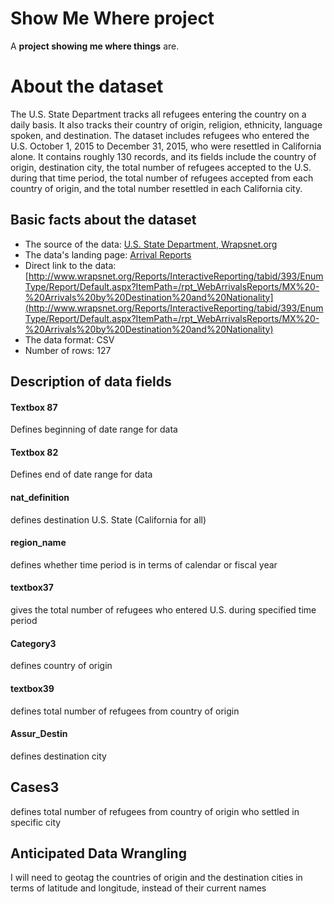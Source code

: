 # Show Me Where project

A **project showing me where things** are.

# About the dataset

The U.S. State Department tracks all refugees entering the country on a daily basis. It also tracks their country of origin, religion, ethnicity, language spoken, and destination. The dataset includes refugees who entered the U.S. October 1, 2015 to December 31, 2015, who were resettled in California alone. It contains roughly 130 records, and its fields include the country of origin, destination city, the total number of refugees accepted to the U.S. during that time period, the total number of refugees accepted from each country of origin, and the total number resettled in each California city.  

## Basic facts about the dataset

- The source of the data: [U.S. State Department, Wrapsnet.org](http://www.wrapsnet.org/Reports/InteractiveReporting/tabid/393/Default.aspx)
- The data's landing page: [Arrival Reports](http://www.wrapsnet.org/Reports/InteractiveReporting/tabid/393/EnumType/Report/Default.aspx?ItemPath=/rpt_WebArrivalsReports/MX%20-%20Arrivals%20by%20Destination%20and%20Nationality)
- Direct link to the data: [http://www.wrapsnet.org/Reports/InteractiveReporting/tabid/393/EnumType/Report/Default.aspx?ItemPath=/rpt_WebArrivalsReports/MX%20-%20Arrivals%20by%20Destination%20and%20Nationality](http://www.wrapsnet.org/Reports/InteractiveReporting/tabid/393/EnumType/Report/Default.aspx?ItemPath=/rpt_WebArrivalsReports/MX%20-%20Arrivals%20by%20Destination%20and%20Nationality)
- The data format: CSV
- Number of rows: 127

## Description of data fields

#### Textbox 87 

Defines beginning of date range for data

#### Textbox 82 

Defines end of date range for data

#### nat_definition

defines destination U.S. State (California for all)

#### region_name

defines whether time period is in terms of calendar or fiscal year

#### textbox37  

gives the total number of refugees who entered U.S. during specified time period


#### Category3 

defines country of origin

#### textbox39

defines total number of refugees from country of origin

#### Assur_Destin

defines destination city

## Cases3

defines total number of refugees from country of origin who settled in specific city

## Anticipated Data Wrangling

I will need to geotag the countries of origin and the destination cities in terms of latitude and longitude, instead of their current names

